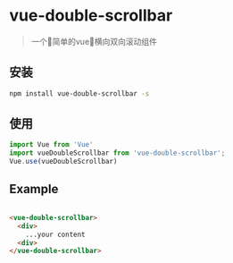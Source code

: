 # vue-double-scrollbar
>一个简单的vue横向双向滚动组件
## 安装

``` bash
npm install vue-double-scrollbar -s
```

## 使用

```js
import Vue from 'Vue'
import vueDoubleScrollbar from 'vue-double-scrollbar';
Vue.use(vueDoubleScrollbar)
```

## Example

```html

<vue-double-scrollbar>
  <div>
    ...your content
  <div>
</vue-double-scrollbar>

```


